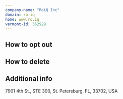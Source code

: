 ```yaml
---
company-name: "RoiQ Inc"
domain: ro.iq
home: www.ro.iq
vermont-id: 362929
---
```

## How to opt out




## How to delete




## Additional info




7901 4th St., STE 300, St. Petersburg, FL, 33702, USA













